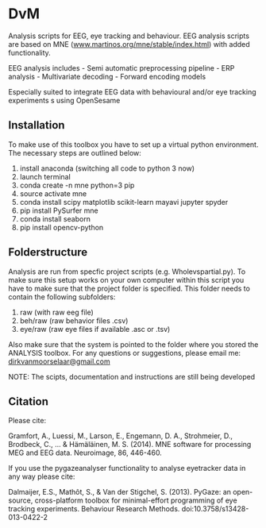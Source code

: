 # DvM

Analysis scripts for EEG, eye tracking and behaviour.
EEG analysis scripts are based on MNE (www.martinos.org/mne/stable/index.html) with added functionality.

EEG analysis includes
	- Semi automatic preprocessing pipeline
	- ERP analysis
	- Multivariate decoding
	- Forward encoding models
	

Especially suited to integrate EEG data with behavioural and/or eye tracking experiments s using OpenSesame  

## Installation

To make use of this toolbox you have to set up a virtual python environment. 
The necessary steps are outlined below:

1. install anaconda (switching all code to python 3 now)
2. launch terminal
3. conda create -n mne python=3 pip
4. source activate mne
5. conda install scipy matplotlib scikit-learn mayavi jupyter spyder
6. pip install PySurfer mne
7. conda install seaborn
8. pip install opencv-python


## Folderstructure

Analysis are run from specfic project scripts (e.g. Wholevspartial.py). To make sure this setup works
on your own computer within this script you have to make sure that the project folder is specified.
This folder needs to contain the following subfolders:

1. raw (with raw eeg file)
2. beh/raw (raw behavior files .csv)
3. eye/raw (raw eye files if available .asc or .tsv)

Also make sure that the system is pointed to the folder where you stored the ANALYSIS toolbox.
For any questions or suggestions, please email me: dirkvanmoorselaar@gmail.com

NOTE: The scipts, documentation and instructions are still being developed

## Citation

Please cite:

Gramfort, A., Luessi, M., Larson, E., Engemann, D. A., Strohmeier, D., Brodbeck, C., ... & Hämäläinen, M. S. (2014). MNE software for processing MEG and EEG data. Neuroimage, 86, 446-460.

If you use the pygazeanalyser functionality to analyse eyetracker data in any way please cite:

Dalmaijer, E.S., Mathôt, S., & Van der Stigchel, S. (2013). PyGaze: an open-source, cross-platform toolbox for minimal-effort programming of eye tracking experiments. Behaviour Research Methods. doi:10.3758/s13428-013-0422-2
